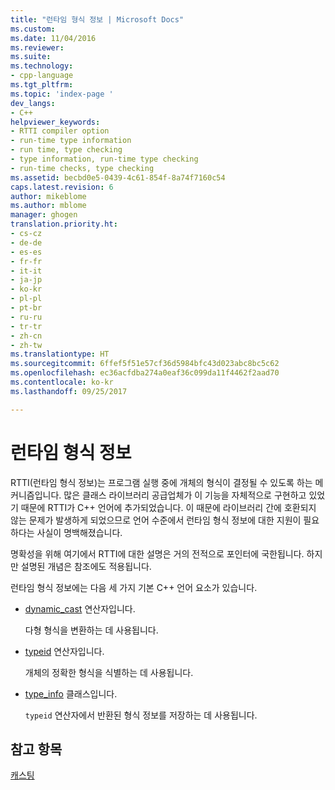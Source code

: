 ```yaml
---
title: "런타임 형식 정보 | Microsoft Docs"
ms.custom: 
ms.date: 11/04/2016
ms.reviewer: 
ms.suite: 
ms.technology:
- cpp-language
ms.tgt_pltfrm: 
ms.topic: 'index-page '
dev_langs:
- C++
helpviewer_keywords:
- RTTI compiler option
- run-time type information
- run time, type checking
- type information, run-time type checking
- run-time checks, type checking
ms.assetid: becbd0e5-0439-4c61-854f-8a74f7160c54
caps.latest.revision: 6
author: mikeblome
ms.author: mblome
manager: ghogen
translation.priority.ht:
- cs-cz
- de-de
- es-es
- fr-fr
- it-it
- ja-jp
- ko-kr
- pl-pl
- pt-br
- ru-ru
- tr-tr
- zh-cn
- zh-tw
ms.translationtype: HT
ms.sourcegitcommit: 6ffef5f51e57cf36d5984bfc43d023abc8bc5c62
ms.openlocfilehash: ec36acfdba274a0eaf36c099da11f4462f2aad70
ms.contentlocale: ko-kr
ms.lasthandoff: 09/25/2017

---
```

# <a name="run-time-type-information"></a>런타임 형식 정보
RTTI(런타임 형식 정보)는 프로그램 실행 중에 개체의 형식이 결정될 수 있도록 하는 메커니즘입니다. 많은 클래스 라이브러리 공급업체가 이 기능을 자체적으로 구현하고 있었기 때문에 RTTI가 C++ 언어에 추가되었습니다. 이 때문에 라이브러리 간에 호환되지 않는 문제가 발생하게 되었으므로 언어 수준에서 런타임 형식 정보에 대한 지원이 필요하다는 사실이 명백해졌습니다.  
  
 명확성을 위해 여기에서 RTTI에 대한 설명은 거의 전적으로 포인터에 국한됩니다. 하지만 설명된 개념은 참조에도 적용됩니다.  
  
 런타임 형식 정보에는 다음 세 가지 기본 C++ 언어 요소가 있습니다.  
  
-   [dynamic_cast](../cpp/dynamic-cast-operator.md) 연산자입니다.  
  
     다형 형식을 변환하는 데 사용됩니다.  
  
-   [typeid](../cpp/typeid-operator.md) 연산자입니다.  
  
     개체의 정확한 형식을 식별하는 데 사용됩니다.  
  
-   [type_info](../cpp/type-info-class.md) 클래스입니다.  
  
     `typeid` 연산자에서 반환된 형식 정보를 저장하는 데 사용됩니다.  
  
## <a name="see-also"></a>참고 항목  
 [캐스팅](../cpp/casting.md)
